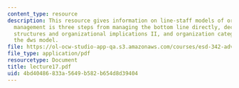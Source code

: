 ```yaml
---
content_type: resource
description: This resource gives information on line-staff models of organization,
  management is three steps from managing the bottom line directly, decision-making
  structures and organizational implications II, and organization categories from
  the dws model.
file: https://ol-ocw-studio-app-qa.s3.amazonaws.com/courses/esd-342-advanced-system-architecture-spring-2006/4bd40486833a5649b582b654d8d39404_lecture17.pdf
file_type: application/pdf
resourcetype: Document
title: lecture17.pdf
uid: 4bd40486-833a-5649-b582-b654d8d39404
---
```

